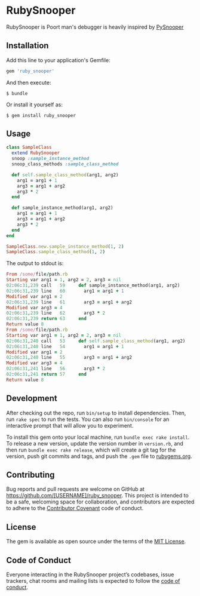 # RubySnooper

RubySnooper is Poort man's debugger is heavily inspired by [PySnooper](https://github.com/cool-RR/PySnooper)

## Installation

Add this line to your application's Gemfile:

```ruby
gem 'ruby_snooper'
```

And then execute:

    $ bundle

Or install it yourself as:

    $ gem install ruby_snooper

## Usage

```ruby
class SampleClass
  extend RubySnooper
  snoop :sample_instance_method
  snoop_class_methods :sample_class_method

  def self.sample_class_method(arg1, arg2)
    arg1 = arg1 + 1
    arg3 = arg1 + arg2
    arg3 * 2
  end

  def sample_instance_method(arg1, arg2)
    arg1 = arg1 + 1
    arg3 = arg1 + arg2
    arg3 * 2
  end
end

SampleClass.new.sample_instance_method(1, 2)
SampleClass.sample_class_method(1, 2)
```

The output to stdout is:

```ruby
From /some/file/path.rb
Starting var arg1 = 1, arg2 = 2, arg3 = nil
02:06:31,239 call   59     def sample_instance_method(arg1, arg2)
02:06:31,239 line   60       arg1 = arg1 + 1
Modified var arg1 = 2
02:06:31,239 line   61       arg3 = arg1 + arg2
Modified var arg3 = 4
02:06:31,239 line   62       arg3 * 2
02:06:31,239 return 63     end
Return value 8
From /some/file/path.rb
Starting var arg1 = 1, arg2 = 2, arg3 = nil
02:06:31,240 call   53     def self.sample_class_method(arg1, arg2)
02:06:31,240 line   54       arg1 = arg1 + 1
Modified var arg1 = 2
02:06:31,240 line   55       arg3 = arg1 + arg2
Modified var arg3 = 4
02:06:31,241 line   56       arg3 * 2
02:06:31,241 return 57     end
Return value 8
```

## Development

After checking out the repo, run `bin/setup` to install dependencies. Then, run `rake spec` to run the tests. You can also run `bin/console` for an interactive prompt that will allow you to experiment.

To install this gem onto your local machine, run `bundle exec rake install`. To release a new version, update the version number in `version.rb`, and then run `bundle exec rake release`, which will create a git tag for the version, push git commits and tags, and push the `.gem` file to [rubygems.org](https://rubygems.org).

## Contributing

Bug reports and pull requests are welcome on GitHub at https://github.com/[USERNAME]/ruby_snooper. This project is intended to be a safe, welcoming space for collaboration, and contributors are expected to adhere to the [Contributor Covenant](http://contributor-covenant.org) code of conduct.

## License

The gem is available as open source under the terms of the [MIT License](https://opensource.org/licenses/MIT).

## Code of Conduct

Everyone interacting in the RubySnooper project’s codebases, issue trackers, chat rooms and mailing lists is expected to follow the [code of conduct](https://github.com/[USERNAME]/ruby_snooper/blob/master/CODE_OF_CONDUCT.md).
